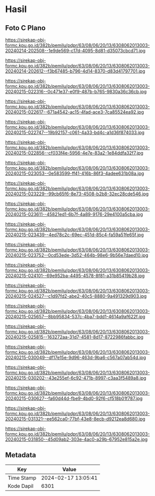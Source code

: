 # Hasil

## Foto C Plano

https://sirekap-obj-formc.kpu.go.id/382b/pemilu/pdpr/63/08/06/20/13/6308062013003-20240214-202508--1e9de569-c17d-4095-8d81-d35073cbcd71.jpg

https://sirekap-obj-formc.kpu.go.id/382b/pemilu/pdpr/63/08/06/20/13/6308062013003-20240214-202612--f3b67485-b796-4d14-8370-d83d41797701.jpg

https://sirekap-obj-formc.kpu.go.id/382b/pemilu/pdpr/63/08/06/20/13/6308062013003-20240215-022316--0c471e37-e0f9-487b-b765-9830a36c36cb.jpg

https://sirekap-obj-formc.kpu.go.id/382b/pemilu/pdpr/63/08/06/20/13/6308062013003-20240215-022617--671a4542-ac15-4fad-ace3-7ca85524ea92.jpg

https://sirekap-obj-formc.kpu.go.id/382b/pemilu/pdpr/63/08/06/20/13/6308062013003-20240215-022747--19b92157-c061-4a33-bd4c-a1d36f874033.jpg

https://sirekap-obj-formc.kpu.go.id/382b/pemilu/pdpr/63/08/06/20/13/6308062013003-20240215-022856--cf033f4e-5956-4e7e-83a2-1e84ddfa32f7.jpg

https://sirekap-obj-formc.kpu.go.id/382b/pemilu/pdpr/63/08/06/20/13/6308062013003-20240215-023053--0e583599-ff41-416b-86f3-4adee631b08a.jpg

https://sirekap-obj-formc.kpu.go.id/382b/pemilu/pdpr/63/08/06/20/13/6308062013003-20240215-023229--99cb65f6-8e73-4508-b2b8-32ec28cde546.jpg

https://sirekap-obj-formc.kpu.go.id/382b/pemilu/pdpr/63/08/06/20/13/6308062013003-20240215-023611--45821ed1-6b7f-4a89-9176-29e4100a5cba.jpg

https://sirekap-obj-formc.kpu.go.id/382b/pemilu/pdpr/63/08/06/20/13/6308062013003-20240215-023439--4ed78c2c-69ec-451d-85c4-fa59a51fe65f.jpg

https://sirekap-obj-formc.kpu.go.id/382b/pemilu/pdpr/63/08/06/20/13/6308062013003-20240215-023752--0cd53ede-3d52-464b-98e6-9b56e7daed10.jpg

https://sirekap-obj-formc.kpu.go.id/382b/pemilu/pdpr/63/08/06/20/13/6308062013003-20240215-024101--69e952ba-4495-4578-8f81-a31b85419b28.jpg

https://sirekap-obj-formc.kpu.go.id/382b/pemilu/pdpr/63/08/06/20/13/6308062013003-20240215-024527--c1d97fd2-abe2-40c5-8880-9a491329d903.jpg

https://sirekap-obj-formc.kpu.go.id/382b/pemilu/pdpr/63/08/06/20/13/6308062013003-20240215-025657--8bb95834-537c-4ba7-bdd1-4614a9af622f.jpg

https://sirekap-obj-formc.kpu.go.id/382b/pemilu/pdpr/63/08/06/20/13/6308062013003-20240215-025815--163272aa-31d7-4581-8d17-8722986fabbc.jpg

https://sirekap-obj-formc.kpu.go.id/382b/pemilu/pdpr/63/08/06/20/13/6308062013003-20240215-030049--df17e15e-9d96-463d-9ba6-c567a07ab54d.jpg

https://sirekap-obj-formc.kpu.go.id/382b/pemilu/pdpr/63/08/06/20/13/6308062013003-20240215-030202--43e255ef-6c92-471b-8997-c3aa3f5489a8.jpg

https://sirekap-obj-formc.kpu.go.id/382b/pemilu/pdpr/63/08/06/20/13/6308062013003-20240215-030627--fa60d44d-fbe9-4bd0-92f6-cf518b01f787.jpg

https://sirekap-obj-formc.kpu.go.id/382b/pemilu/pdpr/63/08/06/20/13/6308062013003-20240215-031321--ee562ca0-77bf-43e8-8ecb-d9212ea8d680.jpg

https://sirekap-obj-formc.kpu.go.id/382b/pemilu/pdpr/63/08/06/20/13/6308062013003-20240215-031850--45d09ab2-303e-4ac0-a29b-67952e815a2e.jpg


## Metadata

| Key        | Value               |
| ---------- | ------------------- |
| Time Stamp | 2024-02-17 13:05:41 |
| Kode Dapil | 6301                |



